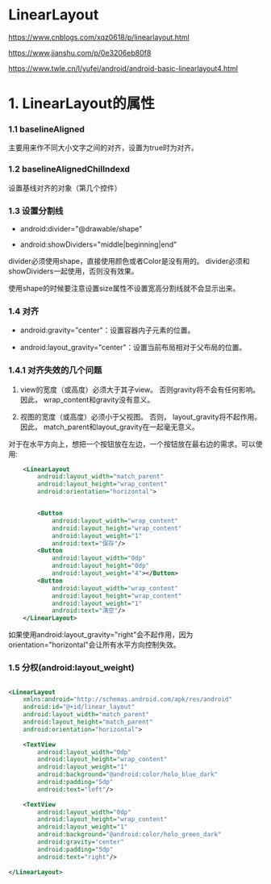 # LinearLayout


https://www.cnblogs.com/xqz0618/p/linearlayout.html

https://www.jianshu.com/p/0e3206eb80f8

https://www.twle.cn/l/yufei/android/android-basic-linearlayout4.html


# 1. LinearLayout的属性

### 1.1 baselineAligned

主要用来作不同大小文字之间的对齐，设置为true时为对齐。


### 1.2 baselineAlignedChilIndexd

设置基线对齐的对象（第几个控件）


### 1.3 设置分割线

* android:divider="@drawable/shape"

* android:showDividers="middle|beginning|end"

divider必须使用shape，直接使用颜色或者Color是没有用的。
divider必须和showDividers一起使用，否则没有效果。

使用shape的时候要注意设置size属性不设置宽高分割线就不会显示出来。


### 1.4 对齐


* android:gravity="center"：设置容器内子元素的位置。

* android:layout_gravity="center"：设置当前布局相对于父布局的位置。


### 1.4.1 对齐失效的几个问题

1. view的宽度（或高度）必须大于其子view。 否则gravity将不会有任何影响。 因此， wrap_content和gravity没有意义。

2. 视图的宽度（或高度）必须小于父视图。 否则， layout_gravity将不起作用。 因此， match_parent和layout_gravity在一起毫无意义。

对于在水平方向上，想把一个按钮放在左边，一个按钮放在最右边的需求。可以使用:


```xml
    <LinearLayout
        android:layout_width="match_parent"
        android:layout_height="wrap_content"
        android:orientation="horizontal">


        <Button
            android:layout_width="wrap_content"
            android:layout_height="wrap_content"
            android:layout_weight="1"
            android:text="保存"/>
        <Button
            android:layout_width="0dp"
            android:layout_height="0dp"
            android:layout_weight="4"></Button>
        <Button
            android:layout_width="wrap_content"
            android:layout_height="wrap_content"
            android:layout_weight="1"
            android:text="清空"/>
    </LinearLayout>
```

如果使用android:layout_gravity="right"会不起作用，因为orientation="horizontal"会让所有水平方向控制失效。


### 1.5 分权(android:layout_weight)

```xml

<LinearLayout
    xmlns:android="http://schemas.android.com/apk/res/android"
    android:id="@+id/linear_layout"
    android:layout_width="match_parent"
    android:layout_height="match_parent"
    android:orientation="horizontal">
 
    <TextView
        android:layout_width="0dp"
        android:layout_height="wrap_content"
        android:layout_weight="1"
        android:background="@android:color/holo_blue_dark"
        android:padding="5dp"
        android:text="left"/>
 
    <TextView
        android:layout_width="0dp"
        android:layout_height="wrap_content"
        android:layout_weight="1"
        android:background="@android:color/holo_green_dark"
        android:gravity="center"
        android:padding="5dp"
        android:text="right"/>
 
</LinearLayout>
```